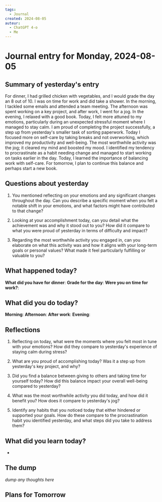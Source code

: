 ```yaml
---
tags:
  - Journal
created: 2024-08-05
auteur:
  - ChatGPT 4-o
  - Me
---
```

# Journal entry for Monday, 2024-08-05

## Summary of yesterday's entry

For dinner, I had grilled chicken with vegetables, and I would grade the day an 8 out of 10. I was on time for work and did take a shower. In the morning, I tackled some emails and attended a team meeting. The afternoon was spent working on a key project, and after work, I went for a jog. In the evening, I relaxed with a good book. Today, I felt more attuned to my emotions, particularly during an unexpected stressful moment where I managed to stay calm. I am proud of completing the project successfully, a step up from yesterday's smaller task of sorting paperwork. Today I focused more on self-care by taking breaks and not overworking, which improved my productivity and well-being. The most worthwhile activity was the jog; it cleared my mind and boosted my mood. I identified my tendency to procrastinate as a habit needing change and managed to start working on tasks earlier in the day. Today, I learned the importance of balancing work with self-care. For tomorrow, I plan to continue this balance and perhaps start a new book.

## Questions about yesterday

1. You mentioned reflecting on your emotions and any significant changes throughout the day. Can you describe a specific moment when you felt a notable shift in your emotions, and what factors might have contributed to that change?

2. Looking at your accomplishment today, can you detail what the achievement was and why it stood out to you? How did it compare to what you were proud of yesterday in terms of difficulty and impact?

3. Regarding the most worthwhile activity you engaged in, can you elaborate on what this activity was and how it aligns with your long-term goals or personal values? What made it feel particularly fulfilling or valuable to you?

## What happened today?

**What did you have for dinner**: 
**Grade for the day**: 
**Were you on time for work?**:

## What did you do today?

**Morning**: 
**Afternoon**: 
**After work**: 
**Evening**: 

## Reflections

1. Reflecting on today, what were the moments where you felt most in tune with your emotions? How did they compare to yesterday's experience of staying calm during stress?

2. What are you proud of accomplishing today? Was it a step up from yesterday's key project, and why?

3. Did you find a balance between giving to others and taking time for yourself today? How did this balance impact your overall well-being compared to yesterday?

4. What was the most worthwhile activity you did today, and how did it benefit you? How does it compare to yesterday's jog?

5. Identify any habits that you noticed today that either hindered or supported your goals. How do these compare to the procrastination habit you identified yesterday, and what steps did you take to address them?

## What did you learn today?

-

## The dump
*dump any thoughts here*

## Plans for Tomorrow
